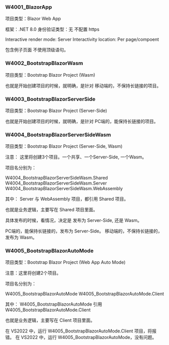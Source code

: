

### W4001_BlazorApp


项目类型：Blazor Web App

框架：.NET 8.0
身份验证类型：无
不配置 https

Interactive render mode: Server
Interactivity location: Per page/compoent

包含例子页面
不使用顶级语句。







### W4002_BootstrapBlazorWasm

项目类型：Bootstrap Blazor Project (Wasm)

也就是开始创建项目的时候，就明确，是针对 移动端的，不保持长链接的项目。





### W4003_BootstrapBlazorServerSide

项目类型：Bootstrap Blazor Project (Server-Side)


也就是开始创建项目的时候，就明确，是针对 PC端的，能保持长链接的项目。






### W4004_BootstrapBlazorServerSideWasm

项目类型：Bootstrap Blazor Project (Server-Side, Wasm)

注意：
这里将创建3个项目。一个共享、一个Server-Side, 一个Wasm。


项目名分别为：

W4004_BootstrapBlazorServerSideWasm.Shared
W4004_BootstrapBlazorServerSideWasm.Server
W4004_BootstrapBlazorServerSideWasm.WebAssembly

其中：
Server 与 WebAssembly 项目，都引用 Shared 项目。


也就是业务逻辑，主要写在 Shared 项目里面。

具体发布的时候，看情况，决定是 发布为 Server-Side, 还是 Wasm。

PC端的，能保持长链接的，发布为 Server-Side。
移动端的，不保持长链接的，发布为 Wasm。









### W4005_BootstrapBlazorAutoMode

项目类型：Bootstrap Blazor Project (Web App Auto Mode)

注意：这里将创建2个项目。


项目名分别为：

W4005_BootstrapBlazorAutoMode
W4005_BootstrapBlazorAutoMode.Client


其中：
W4005_BootstrapBlazorAutoMode 引用 W4005_BootstrapBlazorAutoMode.Client


也就是业务逻辑，主要写在 Client 项目里面。


在 VS2022 中，运行 W4005_BootstrapBlazorAutoMode.Client 项目，将报错。
在 VS2022 中，运行 W4005_BootstrapBlazorAutoMode，没有问题。

